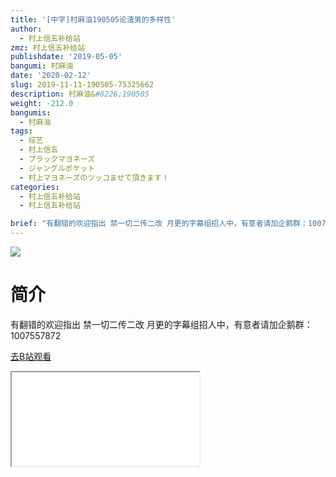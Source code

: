 ```yaml
---
title: '[中字]村麻油190505论渣男的多样性'
author:
  - 村上信五补给站
zmz: 村上信五补给站
publishdate: '2019-05-05'
bangumi: 村麻油
date: '2020-02-12'
slug: 2019-11-11-190505-75325662
description: 村麻油&#8226;190505
weight: -212.0
bangumis:
  - 村麻油
tags:
  - 综艺
  - 村上信五
  - ブラックマヨネーズ
  - ジャングルポケット
  - 村上マヨネーズのツッコませて頂きます！
categories:
  - 村上信五补给站
  - 村上信五补给站

brief: "有翻错的欢迎指出 禁一切二传二改 月更的字幕组招人中，有意者请加企鹅群：1007557872"
---
```

![](https://raw.githubusercontent.com/tcgriffith/owaraisite/master/static/tmpimg/4a1f30e64bb177c6443d50b3799b695da4887730.jpg.480.jpg)
# 简介  
有翻错的欢迎指出
禁一切二传二改
月更的字幕组招人中，有意者请加企鹅群：1007557872  

[去B站观看](https://www.bilibili.com/video/av75325662/)
<div class ="resp-container"><iframe class="testiframe" src="//player.bilibili.com/player.html?aid=75325662"", scrolling="no", allowfullscreen="true" > </iframe></div> 
